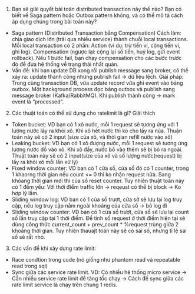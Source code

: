 1. Bạn sẽ giải quyết bài toán distributed transaction này thế nào? Bạn có biết về Saga pattern hoặc Outbox pattern không, và có thể mô tả cách áp dụng chúng trong bài toán này?
  - Saga pattern (Distributed Transaction bằng Compensation)
Cách làm: chia giao dịch lớn (trải qua nhiều service) thành chuỗi local transactions.
Mỗi local transaction có 2 phần:
Action (ví dụ: trừ tiền ví, cộng tiền ví, ghi log).
Compensation (ngược lại: cộng lại số tiền, huỷ log, gửi event rollback).
Nếu 1 bước fail, bạn chạy compensation cho các bước trước đó để đưa hệ thống về trạng thái nhất quán.
  - Vấn đề: khi bạn update DB xong rồi publish message sang broker, có thể xảy ra: update thành công nhưng publish fail → dữ liệu lệch.
Giải pháp:
Trong cùng transaction DB, vừa update record vừa ghi event vào bảng outbox.
Một background process đọc bảng outbox và publish sang message broker (Kafka/RabbitMQ).
Khi publish thành công → mark event là “processed”.
2. Các thuật toán có thể sử dụng cho ratelimit là gì? Giải thích
  - Token bucket: VD bạn có 1 xô nước, mỗi 1 request sẽ tương ứng với 1 lượng nước lấy ra khỏi xô. Khi xô hết nước thì ko cho lấy ra nũa. Thuận toán này sẽ có 2 input (size của xô, và thời gian refill nước vào xô)
  - Leaking bucket: VD bạn có 1 xô đượng nước, mỗi 1 request sẽ tương ứng lượng nước đổ vào xô. Khi xô đầy, nước bổ vào thêm sẽ bị bỏ ra ngoài. Thuật toán này sẽ có 2 input(size của xô và số lượng nước(request) bị lấy ra khỏi xô mỗi lần xử lý)
  - Fixed window counter: VD bạn có 1 cửa sổ, cửa sổ đó có 1 counter, trong 1 khaorng thời gian nếu count <= 0 thì ko nhận request nữa. Sang khỏang thời gian mới thì của sổ reset counter. Tuy nhiên thuật toán này có 1 đểm yếu: Với thời điểm traffic lớn -> reqeust có thể bị block -> Ko hợp lý lắm.
  - Sliding window log: VD bạn có 1 của sổ trượt, cửa sở sẽ lưu lại log truy cập, nếu log truy cập nằm ngoài khoảng của cửa sổ -> bỏ log đi
  - Sliding window counter: VD bạn có 1 cửa sổ trượt, cửa sổ sẽ lưu lại count số lần truy cập tại 1 thời điểm. Để tính số request ở thời điểm hiện tại sẽ dùng công thức current_count + prev_count * %request trùng giữa 2 khoảng thời gian. Tuy nhiên thauajt toán này sẽ có sai số, nhưng tỉ lệ sai số sẽ rẩt nhỏ. 
3. Các vấn đề khi xây dựng rate limit:
- Race condtion trong code (nó giống như phantom read và repeatable read trong sql)
- Sync giữa các service rate limit. VD: Có nhiều hệ thống micro service -> Cần nhiều service rate limit để tăng tốc chạy -> Cách để sync giữa các rate limit service là chạy trên chung 1 redis.
